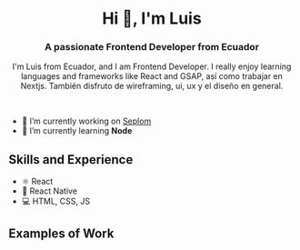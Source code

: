 <h1 align="center">Hi 👋, I'm Luis</h1>
<h3 align="center">A passionate Frontend Developer from Ecuador</h3>
<p align="center">I'm Luis from Ecuador, and I am Frontend Developer. I really enjoy learning languages and frameworks like React and GSAP, así como trabajar en Nextjs. También disfruto de wireframing, ui, ux y el diseño en general.</p>

<br/>

- 🔭 I’m currently working on [Seplom](https://github.com/cutioluis/Seplom)
- 🌱 I’m currently learning **Node**

## Skills and Experience
* ⚛ React
* 📱 React Native
* 💻 HTML, CSS, JS

## Examples of Work
